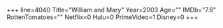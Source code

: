 +++
line=4040
Title="William and Mary"
Year=2003
Age=""
IMDb="7.6"
RottenTomatoes=""
Netflix=0
Hulu=0
PrimeVideo=1
Disney=0
+++


